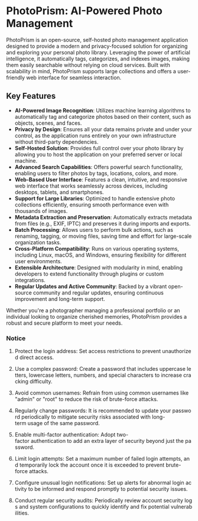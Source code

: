 # PhotoPrism: AI-Powered Photo Management

PhotoPrism is an open-source, self-hosted photo management application designed to provide a modern and privacy-focused solution for organizing and exploring your personal photo library. Leveraging the power of artificial intelligence, it automatically tags, categorizes, and indexes images, making them easily searchable without relying on cloud services. Built with scalability in mind, PhotoPrism supports large collections and offers a user-friendly web interface for seamless interaction.

## Key Features

- **AI-Powered Image Recognition**: Utilizes machine learning algorithms to automatically tag and categorize photos based on their content, such as objects, scenes, and faces.
- **Privacy by Design**: Ensures all your data remains private and under your control, as the application runs entirely on your own infrastructure without third-party dependencies.
- **Self-Hosted Solution**: Provides full control over your photo library by allowing you to host the application on your preferred server or local machine.
- **Advanced Search Capabilities**: Offers powerful search functionality, enabling users to filter photos by tags, locations, colors, and more.
- **Web-Based User Interface**: Features a clean, intuitive, and responsive web interface that works seamlessly across devices, including desktops, tablets, and smartphones.
- **Support for Large Libraries**: Optimized to handle extensive photo collections efficiently, ensuring smooth performance even with thousands of images.
- **Metadata Extraction and Preservation**: Automatically extracts metadata from files (e.g., EXIF, IPTC) and preserves it during imports and exports.
- **Batch Processing**: Allows users to perform bulk actions, such as renaming, tagging, or moving files, saving time and effort for large-scale organization tasks.
- **Cross-Platform Compatibility**: Runs on various operating systems, including Linux, macOS, and Windows, ensuring flexibility for different user environments.
- **Extensible Architecture**: Designed with modularity in mind, enabling developers to extend functionality through plugins or custom integrations.
- **Regular Updates and Active Community**: Backed by a vibrant open-source community and regular updates, ensuring continuous improvement and long-term support.

Whether you're a photographer managing a professional portfolio or an individual looking to organize cherished memories, PhotoPrism provides a robust and secure platform to meet your needs.

### Notice

1.  Protect the login address: Set access restrictions to prevent unauthorized direct access.
    
2.  Use a complex password: Create a password that includes uppercase letters, lowercase letters, numbers, and special characters to increase cracking difficulty.
    
3.  Avoid common usernames: Refrain from using common usernames like "admin" or "root" to reduce the risk of brute-force attacks.
    
4.  Regularly change passwords: It is recommended to update your password periodically to mitigate security risks associated with long-term usage of the same password.
    
5.  Enable multi-factor authentication: Adopt two-factor authentication to add an extra layer of security beyond just the password.
    
6.  Limit login attempts: Set a maximum number of failed login attempts, and temporarily lock the account once it is exceeded to prevent brute-force attacks.
    
7.  Configure unusual login notifications: Set up alerts for abnormal login activity to be informed and respond promptly to potential security issues.
    
8.  Conduct regular security audits: Periodically review account security logs and system configurations to quickly identify and fix potential vulnerabilities.
        